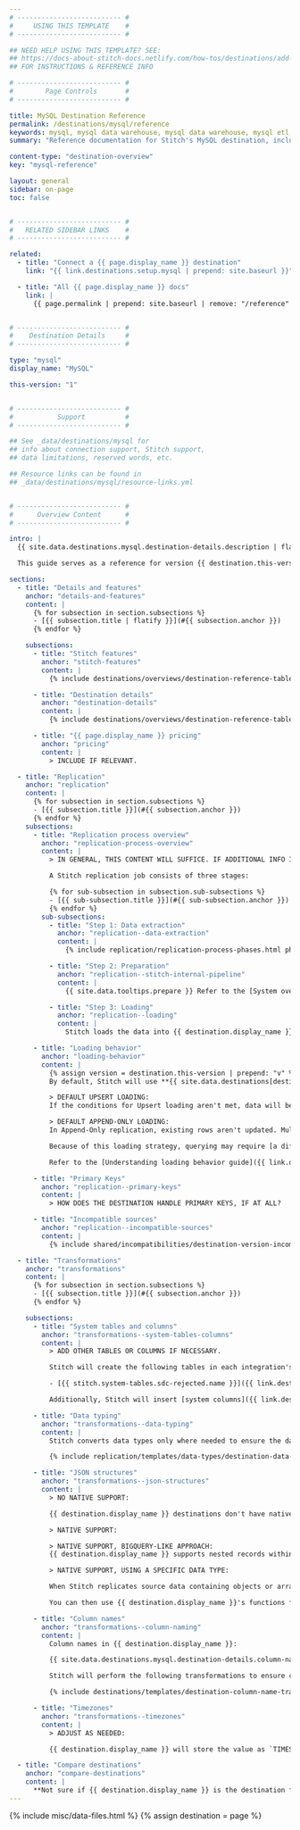 ```yaml
---
# -------------------------- #
#     USING THIS TEMPLATE    #
# -------------------------- #

## NEED HELP USING THIS TEMPLATE? SEE:
## https://docs-about-stitch-docs.netlify.com/how-tos/destinations/add-destination-reference
## FOR INSTRUCTIONS & REFERENCE INFO

# -------------------------- #
#        Page Controls       #
# -------------------------- #

title: MySQL Destination Reference
permalink: /destinations/mysql/reference
keywords: mysql, mysql data warehouse, mysql data warehouse, mysql etl, etl to mysql, mysql destination
summary: "Reference documentation for Stitch's MySQL destination, including info about Stitch features, replication, and transformations."

content-type: "destination-overview"
key: "mysql-reference"

layout: general
sidebar: on-page
toc: false


# -------------------------- #
#   RELATED SIDEBAR LINKS    #
# -------------------------- #

related:
  - title: "Connect a {{ page.display_name }} destination"
    link: "{{ link.destinations.setup.mysql | prepend: site.baseurl }}"

  - title: "All {{ page.display_name }} docs"
    link: |
      {{ page.permalink | prepend: site.baseurl | remove: "/reference" }}


# -------------------------- #
#    Destination Details     #
# -------------------------- #

type: "mysql"
display_name: "MySQL"

this-version: "1"


# -------------------------- #
#           Support          #
# -------------------------- #

## See _data/destinations/mysql for
## info about connection support, Stitch support,
## data limitations, reserved words, etc.

## Resource links can be found in 
## _data/destinations/mysql/resource-links.yml


# -------------------------- #
#      Overview Content      #
# -------------------------- #

intro: |
  {{ site.data.destinations.mysql.destination-details.description | flatify }}

  This guide serves as a reference for version {{ destination.this-version }} of Stitch's {{ destination.display_name }} destination.

sections:
  - title: "Details and features"
    anchor: "details-and-features"
    content: |
      {% for subsection in section.subsections %}
      - [{{ subsection.title | flatify }}](#{{ subsection.anchor }})
      {% endfor %}

    subsections:
      - title: "Stitch features"
        anchor: "stitch-features"
        content: |
          {% include destinations/overviews/destination-reference-table.html category="stitch-details" %}

      - title: "Destination details"
        anchor: "destination-details"
        content: |
          {% include destinations/overviews/destination-reference-table.html category="destination-details" %}

      - title: "{{ page.display_name }} pricing"
        anchor: "pricing"
        content: |
          > INCLUDE IF RELEVANT.

  - title: "Replication"
    anchor: "replication"
    content: |
      {% for subsection in section.subsections %}
      - [{{ subsection.title }}](#{{ subsection.anchor }})
      {% endfor %}
    subsections:
      - title: "Replication process overview"
        anchor: "replication-process-overview"
        content: |
          > IN GENERAL, THIS CONTENT WILL SUFFICE. IF ADDITIONAL INFO IS AVAILABLE ABOUT HOW DATA IS LOADED, INCLUDE IT. EX: HOW BIGQUERY AND AZURE WORK.

          A Stitch replication job consists of three stages:

          {% for sub-subsection in subsection.sub-subsections %}
          - [{{ sub-subsection.title }}](#{{ sub-subsection.anchor }})
          {% endfor %}
        sub-subsections:
          - title: "Step 1: Data extraction"
            anchor: "replication--data-extraction"
            content: |
              {% include replication/replication-process-phases.html phase="data-extraction" %}

          - title: "Step 2: Preparation"
            anchor: "replication--stitch-internal-pipeline"
            content: |
              {{ site.data.tooltips.prepare }} Refer to the [System overview guide]({{ link.getting-started.basic-concepts | prepend: site.baseurl | append: "#system-architecture--preparing" }}) for a more detailed explanation of the Preparation phase.

          - title: "Step 3: Loading"
            anchor: "replication--loading"
            content: |
              Stitch loads the data into {{ destination.display_name }}.

      - title: "Loading behavior"
        anchor: "loading-behavior"
        content: |
          {% assign version = destination.this-version | prepend: "v" %} 
          By default, Stitch will use **{{ site.data.destinations[destination.type][version]replication.default-loading-behavior }} loading** when loading data into {{ destination.display_name }}.

          > DEFAULT UPSERT LOADING:
          If the conditions for Upsert loading aren't met, data will be loaded using Append-Only loading.

          > DEFAULT APPEND-ONLY LOADING:
          In Append-Only replication, existing rows aren't updated. Multiple versions of a row can exist in a table, creating a log of how a row changed over time. **Note**: While this may look like a discrepancy, it is intended functionality for {{ destination.display_name }} {{ destination.this-version | prepend: "v" }} destinations.

          Because of this loading strategy, querying may require [a different strategy than usual]({{ link.replication.append-only | prepend: site.baseurl }}). Using some of the system columns Stitch inserts into tables will enable you to locate the latest version of a record at query time.

          Refer to the [Understanding loading behavior guide]({{ link.destinations.storage.loading-behavior | prepend: site.baseurl }}) for more info and examples.

      - title: "Primary Keys"
        anchor: "replication--primary-keys"
        content: |
          > HOW DOES THE DESTINATION HANDLE PRIMARY KEYS, IF AT ALL?

      - title: "Incompatible sources"
        anchor: "replication--incompatible-sources"
        content: |
          {% include shared/incompatibilities/destination-version-incompatibilities.html %}

  - title: "Transformations"
    anchor: "transformations"
    content: |
      {% for subsection in section.subsections %}
      - [{{ subsection.title }}](#{{ subsection.anchor }})
      {% endfor %}

    subsections:
      - title: "System tables and columns"
        anchor: "transformations--system-tables-columns"
        content: |
          > ADD OTHER TABLES OR COLUMNS IF NECESSARY.

          Stitch will create the following tables in each integration's dataset:

          - [{{ stitch.system-tables.sdc-rejected.name }}]({{ link.destinations.storage.rejected-records | prepend: site.baseurl }})

          Additionally, Stitch will insert [system columns]({{ link.destinations.storage.system-tables-and-columns | prepend: site.baseurl }}) (prepended with `{{ system-column.prefix }}`) into each table.

      - title: "Data typing"
        anchor: "transformations--data-typing"
        content: |
          Stitch converts data types only where needed to ensure the data is accepted by {{ destination.display_name }}. In the table below are the data types Stitch supports for {{ destination.display_name }} destinations, and the Stitch types they map to.

          {% include replication/templates/data-types/destination-data-types.html display-intro=true %

      - title: "JSON structures"
        anchor: "transformations--json-structures"
        content: |
          > NO NATIVE SUPPORT:

          {{ destination.display_name }} destinations don't have native support for nested data structures. To ensure nested data can be loaded, Stitch will flatten objects and arrays into columns and subtables, respectively. For more info and examples, refer to the [Handling nested data structures guide]({{ link.destinations.storage.nested-structures | prepend: site.baseurl }}).

          > NATIVE SUPPORT:

          > NATIVE SUPPORT, BIGQUERY-LIKE APPROACH:
          {{ destination.display_name }} supports nested records within tables, whether it's a single record or repeated values. This means that when nested data structures are loaded into {{ destination.display_name }}, they will be maintained.

          > NATIVE SUPPORT, USING A SPECIFIC DATA TYPE:

          When Stitch replicates source data containing objects or arrays, Stitch will load the data intact into a [`` column](). This is a {{ destination.display_name }} data type that can contain semi-structured data like JSON arrays and objects.

          You can then use {{ destination.display_name }}'s functions for semi-structured data to parse the data. Refer to [{{ destination.display_name }}'s documentation](){:target="new"} for more info.

      - title: "Column names"
        anchor: "transformations--column-naming"
        content: |
          Column names in {{ destination.display_name }}:

          {{ site.data.destinations.mysql.destination-details.column-name-rules | flatify | markdownify }}

          Stitch will perform the following transformations to ensure column names [adhere to the rules imposed by {{ destination.display_name }}]({{ site.data.destinations.mysql.resource-links.object-names }}){:target="new"}:

          {% include destinations/templates/destination-column-name-transformations.html %}

      - title: "Timezones"
        anchor: "transformations--timezones"
        content: |
          > ADJUST AS NEEDED:

          {{ destination.display_name }} will store the value as `TIMESTAMP WITHOUT TIMEZONE`. In {{ destination.display_name }}, this data is stored without timezone information and expressed as UTC.

  - title: "Compare destinations"
    anchor: "compare-destinations"
    content: |
      **Not sure if {{ destination.display_name }} is the destination for you?** Check out the [Choosing a Stitch Destination]({{ link.destinations.overviews.choose-destination | prepend: site.baseurl }}) guide to compare each of Stitch's destination offerings.
---
```

{% include misc/data-files.html %}
{% assign destination = page %}
